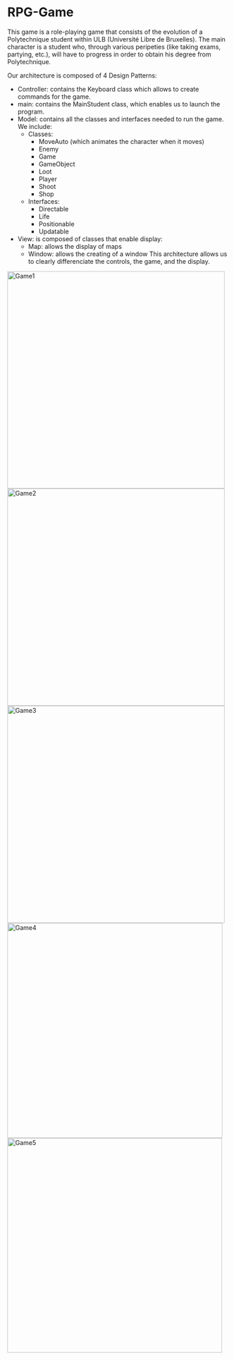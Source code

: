 # RPG-Game

This game is a role-playing game that consists of the evolution of a Polytechnique student within ULB (Université Libre de Bruxelles). The main character is a student who, through various peripeties (like taking exams, partying, etc.), will have to progress in order to obtain his degree from Polytechnique.

Our architecture is composed of 4 Design Patterns:
- Controller: contains the Keyboard class which allows to create commands for the game.
- main: contains the MainStudent class, which enables us to launch the program.
- Model: contains all the classes and interfaces needed to run the game. We
include:
  - Classes:
    - MoveAuto (which animates the character when it moves)
    - Enemy
    - Game
    - GameObject
    - Loot
    - Player
    - Shoot
    - Shop
  - Interfaces:
    - Directable
    - Life
    - Positionable
    - Updatable
- View: is composed of classes that enable display:
  - Map: allows the display of maps
  - Window: allows the creating of a window
This architecture allows us to clearly differenciate the controls, the game, and the display.

<img width="493" alt="Game1" src="https://github.com/Alban999/RPG-Game/assets/74149424/9835f88d-5ef6-4d7c-81dd-e0c9d9950c1f">
<img width="493" alt="Game2" src="https://github.com/Alban999/RPG-Game/assets/74149424/10fda25f-adbd-49ea-b12b-e858dfc1ae47">
<img width="493" alt="Game3" src="https://github.com/Alban999/RPG-Game/assets/74149424/88d59d02-243b-4d55-8f97-6380d99b1d3f">
<img width="488" alt="Game4" src="https://github.com/Alban999/RPG-Game/assets/74149424/f98853a3-3bb0-497b-92e3-786728d446bc">
<img width="487" alt="Game5" src="https://github.com/Alban999/RPG-Game/assets/74149424/1bb51350-958c-4994-9375-2f46761c84f8">
